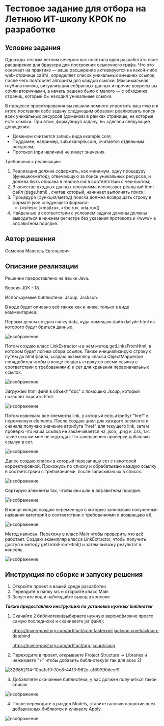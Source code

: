 # Тестовое задание для отбора на Летнюю ИТ-школу КРОК по разработке

## Условие задания
Однажды теплым летним вечером вас посетила идея разработать свое расширение для браузера для построения ссылочного графа. Что это означает на практике — ваше расширение активируется на какой-либо web-странице сайта, определяет список уникальных внешних ссылок, после чего повторяет алгоритм для каждой ссылки. Максимальная глубина поиска, визуализация собранных данных и прочие вопросы вы сочли вторичными, а начать решено было с малого — с обходчика страниц, который бы находил уникальные ссылки.

В процессе проектирования вы решили немного упростить ваш mvp и в итоге поставили себе задачу следующим образом: реализовать поиск всех уникальных ресурсов (доменов) в рамках страницы, на которые есть ссылки. При этом, формулируя задачу, вы сделали следующие допущения:
- Доменом считается запись вида example.com;
- Поддомен, например, sub.example.com,  считается отдельным ресурсом;
- Протокол (при наличии) не имеет значения.

Требования к реализации:
1. Реализация должна содержать, как минимум, одну процедуру (функцию/метод), отвечающую за поиск уникальных ресурсов, и должна быть описана в readme.md в соответствии с чек-листом;
2. В качестве входных данных программа использует реальный html-файл (page.html)	, считав который, начинает выполнять поиск;
3. Процедура (функция/метод) поиска должна возвращать строку в формате json следующего формата:
   - {«sites»: [«mail.ru», «rbc.ru», «ria.ru»]}
4. Найденные в соответствии с условием задачи домены должны выводиться в нижнем регистре без указания протокола и «www» в алфавитном порядке.

## Автор решения
Семенов Марсель Евгеньевич
## Описание реализации
Решение предоставлено на языке Java.

Версия JDK - 18.

Используемые библиотеки: Jsoup, Jackson.

В коде будет описано всё также как и ниже, только в виде комментариев.

Первым делом создаю папку data, куда помещаю файл dailyde.html из которого будут браться данные.

![изображение](https://github.com/slattchrome/school2024-test-task3/assets/112937058/f7a65a6a-6595-4b06-89f0-b5d4d4be4991)

Потом создаю класс LinkExtractor и в нём метод getLinksFromHtml, в котором будет логика сбора ссылок. Также инициализирую строку с путём до html файла, создаю экземпляр класса ObjectMapper(он понядобится чтобы в конце создать строку со всеми ссылка в соответствии с требованиями) и сет для хранения первоначальных ссылок.

![изображение](https://github.com/slattchrome/school2024-test-task3/assets/112937058/61c808c5-edca-4207-aaf7-80ad9ac8d2bc)

Загружаю html файл в объект "doc" с помощью Jsoup, который позволит парсить html.

![изображение](https://github.com/slattchrome/school2024-test-task3/assets/112937058/c7e3180f-3283-4be4-a6d0-cfec28e20ca7)

Потом извлекаю все элементы link, у который есть атрибут "href" в переменную elements. После создаю цикл для каждого элемента и сначала получаю значение атрибута "href" для текущего link, затем проверю что наша ссылка не заканчивается на .json, .png и .css, т.к. такие ссылки мне не подходят. По завершению проверки добавляю ссылук в сет.

![изображение](https://github.com/slattchrome/school2024-test-task3/assets/112937058/5b424a7a-7ca7-4353-a7c8-5da6a549521f)

Далее создаю список в который перезапишу сет с некоторой корректировкой. Прохожусь по списку и обрабатываю каждую ссылку в соответстрвии с требованиями, после записываю их в список.

![изображение](https://github.com/slattchrome/school2024-test-task3/assets/112937058/747685b7-df98-44b9-a16a-3bc019980888)

Сортирую элементы так, чтобы они шли в алфавитном порядке.

![изображение](https://github.com/slattchrome/school2024-test-task3/assets/112937058/e8162654-63f2-41fd-a252-57af66a50da9)

В конце концов создаю переменнцю в которую записываю полученные названия категорий в соответствии с требованиями и возвращаю её.

![изображение](https://github.com/slattchrome/school2024-test-task3/assets/112937058/2c2a826f-a055-4f7d-ba31-71c449277e15)

Метод написан. Перехожу в класс Main чтобы проверить что всё работает. Создаю экземпляр класса LinkExtractor, чтобы получить доступ к методу getLinksFromHtml() и затем вывожу результат в консоль.

![изображение](https://github.com/slattchrome/school2024-test-task3/assets/112937058/8359428d-01a2-454b-abab-11024390243a)

## Инструкция по сборке и запуску решения
1. Откройте проект в вашей среде разработки
2. Перейдите в папку src и откройте класс Main
3. Запустите код и наблюдайте вывод в консоли

***Также предоставляю инструкцию по установке нужных библиотек***
1. Скачайте 2 библиотеки(выбираете нужную версию(можно просто самую последнюю) и скачиваете jar файл):
   
   https://mvnrepository.com/artifact/com.fasterxml.jackson.core/jackson-databind
   
   https://mvnrepository.com/artifact/org.jsoup/jsoup

4. Переходите в проект, открываете Project Structure -> Libraries и нажимаете "+" чтобы добавить библиотеку(и так для всех 2)

![326852114-10ba1c10-70e8-4413-962e-a169390deef9](https://github.com/slattchrome/school2024-test-task3/assets/112937058/7bbf656c-9b08-4390-86bf-0ad4eaf0e621)

3. Добавляете скачанные библиотеки, у вас должен получиться такой список

![изображение](https://github.com/slattchrome/school2024-test-task3/assets/112937058/92b97f15-c38d-4251-bd00-52934d9134ae)

4. После переходите в раздел Models, ставите галочки напротив всех добавленных библиотек и кликаете Apply.

![изображение](https://github.com/slattchrome/school2024-test-task3/assets/112937058/0aa55b8b-bf26-43b2-8ec5-8b290a3a16a4)

